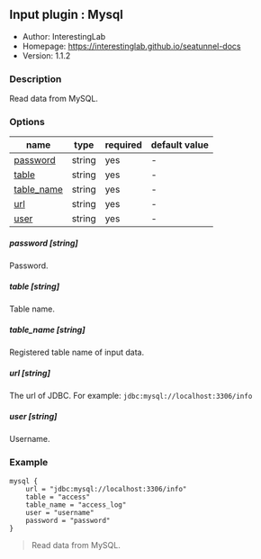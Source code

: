 ## Input plugin : Mysql

* Author: InterestingLab
* Homepage: https://interestinglab.github.io/seatunnel-docs
* Version: 1.1.2

### Description

Read data from MySQL.

### Options

| name | type | required | default value |
| --- | --- | --- | --- |
| [password](#password-string) | string | yes | - |
| [table](#table-string) | string | yes | - |
| [table_name](#table_name-string) | string | yes | - |
| [url](#url-string) | string | yes | - |
| [user](#user-string) | string | yes | - |


##### password [string]

Password.

##### table [string]

Table name.


##### table_name [string]

Registered table name of input data.


##### url [string]

The url of JDBC. For example: `jdbc:mysql://localhost:3306/info`


##### user [string]

Username.


### Example

```
mysql {
    url = "jdbc:mysql://localhost:3306/info"
    table = "access"
    table_name = "access_log"
    user = "username"
    password = "password"
}
```

> Read data from MySQL.
